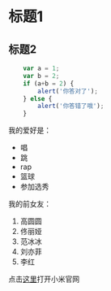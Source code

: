 # 标题1
## 标题2
```javascript
    var a = 1;
    var b = 2;
    if (a+b = 2) {
        alert('你答对了');
    } else {
        alert('你答错了哦');
    }
```

我的爱好是：
* 唱
* 跳
* rap
* 篮球
* 参加选秀

我的前女友：
1. 高圆圆
2. 佟丽娅
3. 范冰冰
4. 刘亦菲
5. 李红

点击[这里](http://WWW.XIAOMI.COM)打开小米官网